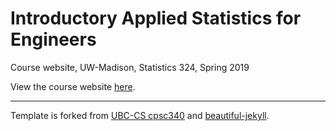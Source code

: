# Introductory Applied Statistics for Engineers

Course website, UW-Madison, Statistics 324, Spring 2019

View the course website [here](https://dzwang91.github.io/stat324/).

------------------------------------------------

Template is forked from [UBC-CS cpsc340](https://github.com/UBC-CS/cpsc340) and [beautiful-jekyll](https://github.com/daattali/beautiful-jekyll). 

